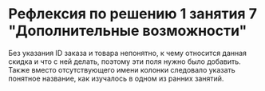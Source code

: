 ﻿# Рефлексия по решению 1 занятия 7 "Дополнительные возможности"
Без указания ID заказа и товара непонятно, к чему относится данная скидка и что с ней делать, поэтому эти поля нужно было добавить.
Также вместо отсутствующего имени колонки следовало указать понятное название, как изучалось в одном из ранних занятий.

